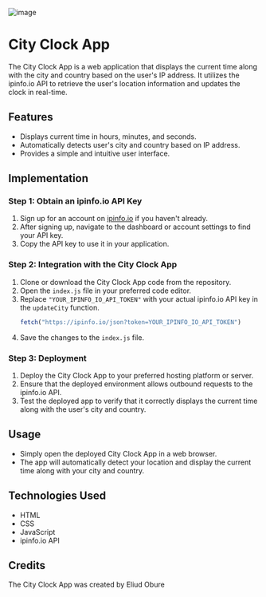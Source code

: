 ![image](https://github.com/Eliud254/city-clock/assets/109294381/1b2af08d-8091-430c-b6e2-8ce69620111b)


# City Clock App

The City Clock App is a web application that displays the current time along with the city and country based on the user's IP address. It utilizes the ipinfo.io API to retrieve the user's location information and updates the clock in real-time.

## Features

- Displays current time in hours, minutes, and seconds.
- Automatically detects user's city and country based on IP address.
- Provides a simple and intuitive user interface.

## Implementation

### Step 1: Obtain an ipinfo.io API Key

1. Sign up for an account on [ipinfo.io](https://ipinfo.io/signup) if you haven't already.
2. After signing up, navigate to the dashboard or account settings to find your API key.
3. Copy the API key to use it in your application.

### Step 2: Integration with the City Clock App

1. Clone or download the City Clock App code from the repository.
2. Open the `index.js` file in your preferred code editor.
3. Replace `"YOUR_IPINFO_IO_API_TOKEN"` with your actual ipinfo.io API key in the `updateCity` function.
   ```javascript
   fetch("https://ipinfo.io/json?token=YOUR_IPINFO_IO_API_TOKEN")
   ```
4. Save the changes to the `index.js` file.

### Step 3: Deployment

1. Deploy the City Clock App to your preferred hosting platform or server.
2. Ensure that the deployed environment allows outbound requests to the ipinfo.io API.
3. Test the deployed app to verify that it correctly displays the current time along with the user's city and country.

## Usage

- Simply open the deployed City Clock App in a web browser.
- The app will automatically detect your location and display the current time along with your city and country.

## Technologies Used

- HTML
- CSS
- JavaScript
- ipinfo.io API

## Credits

The City Clock App was created by Eliud Obure
